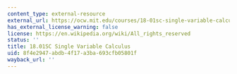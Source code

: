 ```yaml
---
content_type: external-resource
external_url: https://ocw.mit.edu/courses/18-01sc-single-variable-calculus-fall-2010/
has_external_license_warning: false
license: https://en.wikipedia.org/wiki/All_rights_reserved
status: ''
title: 18.01SC Single Variable Calculus
uid: 8f4e2947-abdb-4f17-a3ba-693cfb05801f
wayback_url: ''
---
```

